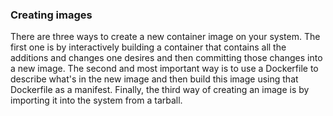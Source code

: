 ### Creating images

There are three ways to create a new container image on your system. The first one is by interactively building a container that contains all the additions and changes one desires and then committing those changes into a new image. The second and most important way is to use a Dockerfile to describe what's in the new image and then build this image using that Dockerfile as a manifest. Finally, the third way of creating an image is by importing it into the system from a tarball.

